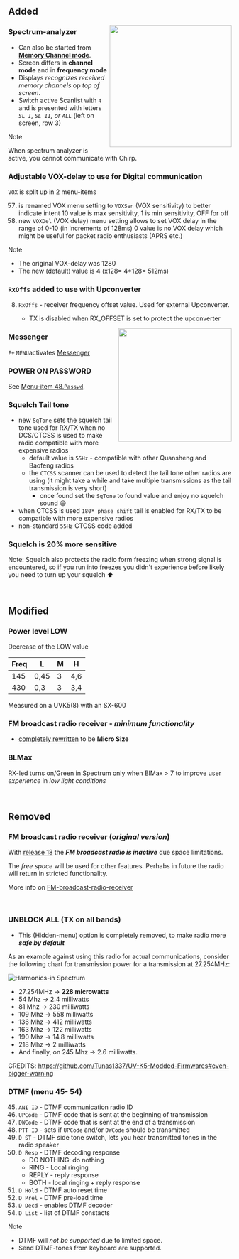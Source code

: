 ## Added

<img align="right" width="275" src="https://github.com/kamilsss655/uv-k5-firmware-custom/assets/148579604/1bded9fc-6aa1-4941-a86d-d324b82409e8">

### Spectrum-analyzer 

* Can also be started from **[Memory Channel mode](https://github.com/kamilsss655/uv-k5-firmware-custom/wiki/40-%E2%80%90-Spectrum-analyzer#additions-extra-functionality)**.
* Screen differs in **channel mode** and in **frequency mode** 
* Displays _recognizes received memory channels_ op _top of screen_.
* Switch active Scanlist with `4` and is presented with letters _`SL I`, `SL II`, or `ALL`_ (left on screen, row 3)

> [!NOTE]
> When spectrum analyzer is active, you cannot communicate with Chirp.

### Adjustable VOX-delay to use for Digital communication
`VOX` is split up in 2 menu-items 

57. is renamed VOX menu setting to `VOXSen` (VOX sensitivity) to better indicate intent
10 value is max sensitivity, 1 is min sensitivity, OFF for off
1. new `VOXDel` (VOX delay) menu setting allows to set VOX delay in the range of 0-10 (in increments of 128ms)
0 value is no VOX delay which might be useful for packet radio enthusiasts (APRS etc.)

> [!NOTE]
> * The original VOX-delay was 1280
> * The new (default) value is 4 (x128= 4*128= 512ms)

### `RxOffs` added to use with **Upconverter** 

8. `RxOffs` - receiver frequency offset value. Used for external Upconverter.

   * TX is disabled when RX_OFFSET is set to protect the upconverter

<img align="right" width="255" src="https://github.com/kamilsss655/uv-k5-firmware-custom/assets/148579604/55d021c0-c065-495d-80a6-65d591efafd4">

### Messenger

   `F+` `MENU`activates [Messenger](https://github.com/kamilsss655/uv-k5-firmware-custom/wiki/42--%E2%80%90-Messenger)

### POWER ON PASSWORD
 See [Menu-item 48.`Passwd`](https://github.com/kamilsss655/uv-k5-firmware-custom/wiki/20-%E2%80%90-Menu).

### Squelch Tail tone
* new `SqTone` sets the squelch tail tone used for RX/TX when no DCS/CTCSS is used to make radio compatible with more expensive radios
   * default value is `55Hz` - compatible with other Quansheng and Baofeng radios
   * the `CTCSS` scanner can be used to detect the tail tone other radios are using (it might take a while and take multiple transmissions as the tail transmission is very short)
      * once found set the `SqTone` to found value and enjoy no squelch sound 😄
* when CTCSS is used `180* phase shift` tail is enabled for RX/TX to be compatible with more expensive radios
* non-standard `55Hz` CTCSS code added

### Squelch is 20% more sensitive
Note: Squelch also protects the radio form freezing when strong signal is encountered, so if you run into freezes you didn't experience before likely you need to turn up your squelch ⬆️

<br>

## Modified 
### Power level LOW

Decrease of the LOW value

 Freq | L | M | H
 -- | -- | -- | --
 145 | 0,45 | 3 | 4,6
 430 | 0,3 | 3 | 3,4

Measured on a UVK5(8) with an SX-600 


### FM broadcast radio receiver - _minimum functionality_

* [completely rewritten](https://github.com/kamilsss655/uv-k5-firmware-custom/wiki/50-%E2%80%90--FM-broadcast-radio-receiver) to be **Micro Size**

### BLMax 
RX-led turns on/Green in Spectrum only when BlMax > 7  to improve user _experience_ in _low light conditions_

<br>

## Removed 


###  FM broadcast radio receiver (_original version_)

With [release 18](https://github.com/kamilsss655/uv-k5-firmware-custom/releases/tag/v.18) the _**FM broadcast radio is inactive**_ due space limitations. 

The _free space_ will be used for other features. Perhabs in future the radio will return in stricted functionality.

More info on [FM-broadcast-radio-receiver](https://github.com/kamilsss655/uv-k5-firmware-custom/wiki/50-%E2%80%90--FM-broadcast-radio-receiver) 

<br>

### UNBLOCK ALL (TX on all bands)
* This (Hidden-menu) option is completely removed, to make radio more _**safe by default**_

As an example against using this radio for actual communications, consider the following chart for transmission power for a transmission at 27.254MHz:

![Harmonics-in Spectrum](https://github.com/kamilsss655/uv-k5-firmware-custom/assets/148579604/9db7936d-61d1-4c40-a81c-6b5d421fe6a1)

- 27.254MHz -> **228 microwatts**
- 54 Mhz -> 2.4 milliwatts
- 81 Mhz -> 230 milliwatts
- 109 Mhz -> 558 milliwatts
- 136 Mhz -> 412 milliwatts
- 163 Mhz -> 122 milliwatts
- 190 Mhz -> 14.8 milliwatts
- 218 Mhz -> 2 milliwatts
- And finally, on 245 Mhz -> 2.6 milliwatts.

CREDITS: https://github.com/Tunas1337/UV-K5-Modded-Firmwares#even-bigger-warning

### DTMF (menu 45- 54)

45. `ANI ID` - DTMF communication radio ID
1. `UPCode` - DTMF code that is sent at the beginning of transmission
1. `DWCode` - DTMF code that is sent at the end of a transmission
1. `PTT ID` - sets if `UPCode` and/or `DWCode` should be transmitted
1. `D ST` - DTMF side tone switch, lets you hear transmitted tones in the radio speaker
1. `D Resp` - DTMF decoding response 
   * DO NOTHING: do nothing
   * RING - Local ringing
   * REPLY - reply response
   * BOTH - local ringing + reply response
1. `D Hold` - DTMF auto reset time
1. `D Prel` - DTMF pre-load time
1. `D Decd` - enables DTMF decoder
1. `D List` - list of DTMF constacts

> [!NOTE]
>  * DTMF will _not be supported_ due to limited space.
>  * Send DTMF-tones from keyboard are supported.

